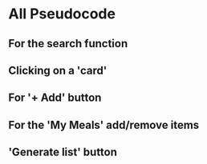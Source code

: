 # All Pseudocode

## For the search function



## Clicking on a 'card'



## For '+ Add' button



## For the 'My Meals' add/remove items



## 'Generate list' button